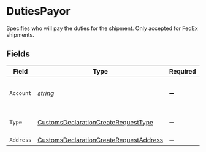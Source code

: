 # DutiesPayor

Specifies who will pay the duties for the shipment. Only accepted for FedEx shipments.


## Fields

| Field                                                                                                       | Type                                                                                                        | Required                                                                                                    | Description                                                                                                 | Example                                                                                                     |
| ----------------------------------------------------------------------------------------------------------- | ----------------------------------------------------------------------------------------------------------- | ----------------------------------------------------------------------------------------------------------- | ----------------------------------------------------------------------------------------------------------- | ----------------------------------------------------------------------------------------------------------- |
| `Account`                                                                                                   | *string*                                                                                                    | :heavy_minus_sign:                                                                                          | Account number to be billed for duties.                                                                     | 2323434543                                                                                                  |
| `Type`                                                                                                      | [CustomsDeclarationCreateRequestType](../../Models/Components/CustomsDeclarationCreateRequestType.md)       | :heavy_minus_sign:                                                                                          | Party to be billed for duties.                                                                              | THIRD_PARTY                                                                                                 |
| `Address`                                                                                                   | [CustomsDeclarationCreateRequestAddress](../../Models/Components/CustomsDeclarationCreateRequestAddress.md) | :heavy_minus_sign:                                                                                          | N/A                                                                                                         |                                                                                                             |